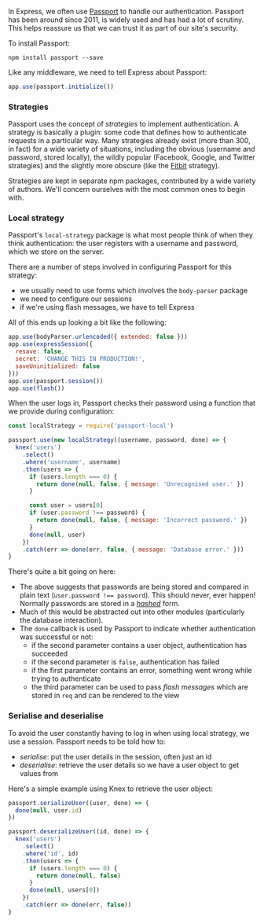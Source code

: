 In Express, we often use [Passport](https://passportjs.org) to handle our authentication. Passport has been around since 2011, is widely used and has had a lot of scrutiny. This helps reassure us that we can trust it as part of our site's security.

To install Passport:

```shell
npm install passport --save
```

Like any middleware, we need to tell Express about Passport:

```js
app.use(passport.initialize())
```


### Strategies

Passport uses the concept of _strategies_ to implement authentication. A strategy is basically a plugin: some code that defines how to authenticate requests in a particular way. Many strategies already exist (more than 300, in fact) for a wide variety of situations, including the obvious (username and password, stored locally), the wildly popular (Facebook, Google, and Twitter strategies) and the slightly more obscure (like the [Fitbit](https://github.com/thegameofcode/passport-fitbit-oauth2) strategy).

Strategies are kept in separate npm packages, contributed by a wide variety of authors. We'll concern ourselves with the most common ones to begin with.


### Local strategy

Passport's `local-strategy` package is what most people think of when they think authentication: the user registers with a username and password, which we store on the server.

There are a number of steps involved in configuring Passport for this strategy:

 - we usually need to use forms which involves the `body-parser` package
 - we need to configure our sessions
 - if we're using flash messages, we have to tell Express

All of this ends up looking a bit like the following:

```js
app.use(bodyParser.urlencoded({ extended: false }))
app.use(expressSession({
  resave: false,
  secret: 'CHANGE THIS IN PRODUCTION!',
  saveUninitialized: false
}))
app.use(passport.session())
app.use(flash())
```

When the user logs in, Passport checks their password using a function that we provide during configuration:

```js
const localStrategy = require('passport-local')

passport.use(new localStrategy((username, password, done) => {
  knex('users')
    .select()
    .where('username', username)
    .then(users => {
      if (users.length === 0) {
        return done(null, false, { message: 'Unrecognised user.' })
      }

      const user = users[0]
      if (user.password !== password) {
        return done(null, false, { message: 'Incorrect password.' })
      }
      done(null, user)
    })
    .catch(err => done(err, false, { message: 'Database error.' }))
}
```

There's quite a bit going on here:
 - The above suggests that passwords are being stored and compared in plain text (`user.password !== password`). This should never, ever happen! Normally passwords are stored in a [_hashed_](https://en.wikipedia.org/wiki/Cryptographic_hash_function#Password_verification) form.
 - Much of this would be abstracted out into other modules (particularly the database interaction).
 - The `done` callback is used by Passport to indicate whether authentication was successful or not:
   - if the second parameter contains a user object, authentication has succeeded
   - if the second parameter is `false`, authentication has failed
   - if the first parameter contains an error, something went wrong while trying to authenticate
   - the third parameter can be used to pass _flash messages_ which are stored in `req` and can be rendered to the view


### Serialise and deserialise

To avoid the user constantly having to log in when using local strategy, we use a session. Passport needs to be told how to:
 - _serialise_: put the user details in the session, often just an id
 - _deserialise_: retrieve the user details so we have a user object to get values from

Here's a simple example using Knex to retrieve the user object:

```js
passport.serializeUser((user, done) => {
  done(null, user.id)
})

passport.deserializeUser((id, done) => {
  knex('users')
    .select()
    .where('id', id)
    .then(users => {
      if (users.length === 0) {
        return done(null, false)
      }
      done(null, users[0])
    })
    .catch(err => done(err, false))
}
```

